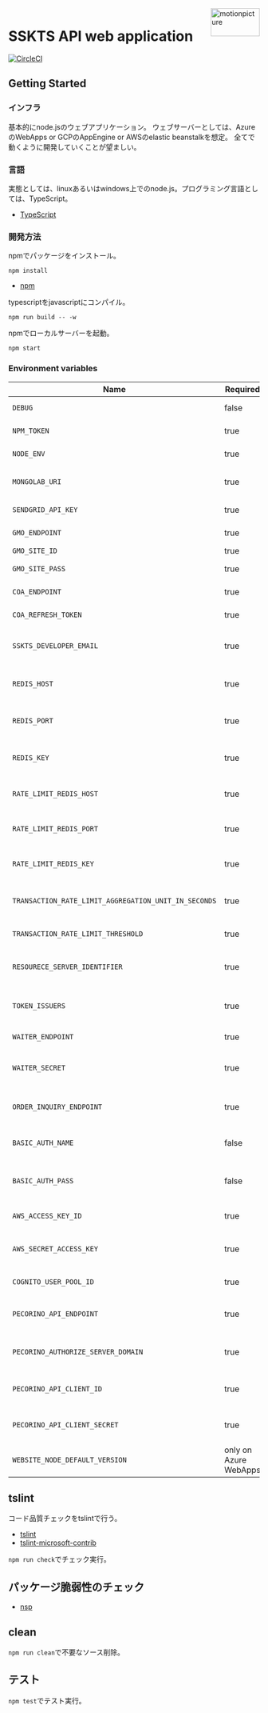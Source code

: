 <img src="https://motionpicture.jp/images/common/logo_01.svg" alt="motionpicture" title="motionpicture" align="right" height="56" width="98"/>

# SSKTS API web application

[![CircleCI](https://circleci.com/gh/motionpicture/sskts-api.svg?style=svg&circle-token=9a0b1ea029ad57360986a0e17fdc74948e78575e)](https://circleci.com/gh/motionpicture/sskts-api)

## Getting Started

### インフラ

基本的にnode.jsのウェブアプリケーション。
ウェブサーバーとしては、AzureのWebApps or GCPのAppEngine or AWSのelastic beanstalkを想定。
全てで動くように開発していくことが望ましい。

### 言語

実態としては、linuxあるいはwindows上でのnode.js。プログラミング言語としては、TypeScript。

* [TypeScript](https://www.typescriptlang.org/)

### 開発方法

npmでパッケージをインストール。

```shell
npm install
```

* [npm](https://www.npmjs.com/)

typescriptをjavascriptにコンパイル。

```shell
npm run build -- -w
```

npmでローカルサーバーを起動。

```shell
npm start
```

### Environment variables

| Name                                                 | Required              | Value       | Purpose                            |
|------------------------------------------------------|-----------------------|-------------|------------------------------------|
| `DEBUG`                                              | false                 | sskts-api:* | Debug                              |
| `NPM_TOKEN`                                          | true                  |             | NPM auth token                     |
| `NODE_ENV`                                           | true                  |             | environment name                   |
| `MONGOLAB_URI`                                       | true                  |             | MongoDB connection URI             |
| `SENDGRID_API_KEY`                                   | true                  |             | SendGrid API Key                   |
| `GMO_ENDPOINT`                                       | true                  |             | GMO API endpoint                   |
| `GMO_SITE_ID`                                        | true                  |             | GMO SiteID                         |
| `GMO_SITE_PASS`                                      | true                  |             | GMO SitePass                       |
| `COA_ENDPOINT`                                       | true                  |             | COA API endpoint                   |
| `COA_REFRESH_TOKEN`                                  | true                  |             | COA API refresh token              |
| `SSKTS_DEVELOPER_EMAIL`                              | true                  |             | 開発者通知用メールアドレス                      |
| `REDIS_HOST`                                         | true                  |             | 在庫状況保管用Redis Cache host            |
| `REDIS_PORT`                                         | true                  |             | 在庫状況保管用Redis Cache port            |
| `REDIS_KEY`                                          | true                  |             | 在庫状況保管用Redis Cache key             |
| `RATE_LIMIT_REDIS_HOST`                              | true                  |             | レート制限用Redis Cache host             |
| `RATE_LIMIT_REDIS_PORT`                              | true                  |             | レート制限用Redis Cache port             |
| `RATE_LIMIT_REDIS_KEY`                               | true                  |             | レート制限用Redis Cache key              |
| `TRANSACTION_RATE_LIMIT_AGGREGATION_UNIT_IN_SECONDS` | true                  |             | 進行取引レート制限単位(秒)                     |
| `TRANSACTION_RATE_LIMIT_THRESHOLD`                   | true                  |             | 進行取引レート制限閾値                        |
| `RESOURECE_SERVER_IDENTIFIER`                        | true                  |             | リソースサーバーとしての固有識別子                  |
| `TOKEN_ISSUERS`                                      | true                  |             | トークン発行者リスト(コンマつなぎ)                 |
| `WAITER_ENDPOINT`                                    | true                  |             | WAITER endpoint                    |
| `WAITER_SECRET`                                      | true                  |             | WAITER許可証トークン秘密鍵                   |
| `ORDER_INQUIRY_ENDPOINT`                             | true                  |             | 注文照会URLエンドポイント                     |
| `BASIC_AUTH_NAME`                                    | false                 |             | Basic authentication user name     |
| `BASIC_AUTH_PASS`                                    | false                 |             | Basic authentication user password |
| `AWS_ACCESS_KEY_ID`                                  | true                  |             | AWSアクセスキー                          |
| `AWS_SECRET_ACCESS_KEY`                              | true                  |             | AWSシークレットアクセスキー                    |
| `COGNITO_USER_POOL_ID`                               | true                  |             | CognitoユーザープールID             ID    |
| `PECORINO_API_ENDPOINT`                              | true                  |             | PecorinoAPIエンドポイント                 |
| `PECORINO_AUTHORIZE_SERVER_DOMAIN`                   | true                  |             | Pecorino認可サーバードメイン                 |
| `PECORINO_API_CLIENT_ID`                             | true                  |             | PecorinoAPIクライアントID                |
| `PECORINO_API_CLIENT_SECRET`                         | true                  |             | PecorinoAPIクライアントシークレット            |
| `WEBSITE_NODE_DEFAULT_VERSION`                       | only on Azure WebApps |             | Node.js version                    |

## tslint

コード品質チェックをtslintで行う。

* [tslint](https://github.com/palantir/tslint)
* [tslint-microsoft-contrib](https://github.com/Microsoft/tslint-microsoft-contrib)

`npm run check`でチェック実行。

## パッケージ脆弱性のチェック

* [nsp](https://www.npmjs.com/package/nsp)

## clean

`npm run clean`で不要なソース削除。

## テスト

`npm test`でテスト実行。
